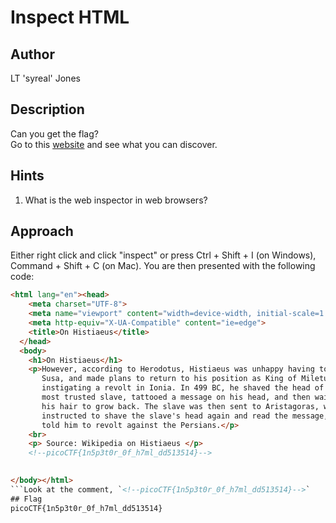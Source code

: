 # Inspect HTML
## Author
LT 'syreal' Jones
## Description
Can you get the flag?  
Go to this [website](http://saturn.picoctf.net:59430/) and see what you can discover.
## Hints
1. What is the web inspector in web browsers?
## Approach
Either right click and click "inspect" or press Ctrl + Shift + I (on Windows), Command + Shift + C (on Mac). You are then presented with the following code:
```html
<html lang="en"><head>
    <meta charset="UTF-8">
    <meta name="viewport" content="width=device-width, initial-scale=1.0">
    <meta http-equiv="X-UA-Compatible" content="ie=edge">
    <title>On Histiaeus</title>
  </head>
  <body>
    <h1>On Histiaeus</h1>
    <p>However, according to Herodotus, Histiaeus was unhappy having to stay in
       Susa, and made plans to return to his position as King of Miletus by 
       instigating a revolt in Ionia. In 499 BC, he shaved the head of his 
       most trusted slave, tattooed a message on his head, and then waited for 
       his hair to grow back. The slave was then sent to Aristagoras, who was 
       instructed to shave the slave's head again and read the message, which 
       told him to revolt against the Persians.</p>
    <br>
    <p> Source: Wikipedia on Histiaeus </p>
	<!--picoCTF{1n5p3t0r_0f_h7ml_dd513514}-->
  

</body></html>
```Look at the comment, `<!--picoCTF{1n5p3t0r_0f_h7ml_dd513514}-->`
## Flag
picoCTF{1n5p3t0r_0f_h7ml_dd513514}